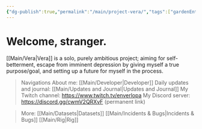 ```yaml
---
{"dg-publish":true,"permalink":"/main/project-vera/","tags":["gardenEntry"]}
---
```


# Welcome, stranger.
[[Main/Vera\|Vera]]  is a solo, purely ambitious project; aiming for self-betterment, escape from imminent depression by giving myself a true purpose/goal, and setting up a future for myself in the process.

>	Navigations
 >About me: [[Main/Developer\|Developer]]
 >Daily updates and journal: [[Main/Updates and Journal\|Updates and Journal]]
 >My Twitch channel: https://www.twitch.tv/enverlopa
 >My Discord server: https://discord.gg/cwmV2QRXvF (permanent link)

>	More:
 >[[Main/Datasets\|Datasets]]
 >[[Main/Incidents & Bugs\|Incidents & Bugs]]
 >[[Main/Rig\|Rig]]